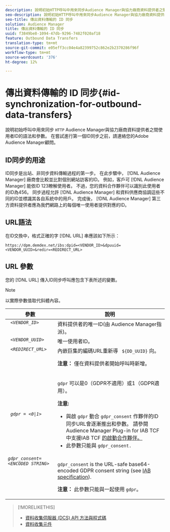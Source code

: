 ```yaml
---
description: 說明初始HTTP呼叫中用來同步Audience Manager與協力廠商資料提供者之間使用者ID的語法和參數。 在嘗試進行第一個ID同步之前，請連絡您的Adobe Audience Manager顧問。
seo-description: 說明初始HTTP呼叫中用來同步Audience Manager與協力廠商資料提供者之間使用者ID的語法和參數。 在嘗試進行第一個ID同步之前，請連絡您的Adobe Audience Manager顧問。
seo-title: 傳出資料傳輸的 ID 同步
solution: Audience Manager
title: 傳出資料傳輸的 ID 同步
uuid: f3849be8-1094-47db-9296-7482f020af18
feature: Outbound Data Transfers
translation-type: tm+mt
source-git-commit: e05eff3cc04e4a82399752c862e2b2370286f96f
workflow-type: tm+mt
source-wordcount: '376'
ht-degree: 12%

---
```



# 傳出資料傳輸的 ID 同步{#id-synchronization-for-outbound-data-transfers}

說明初始呼叫中用來同步 `HTTP` Audience Manager與協力廠商資料提供者之間使用者ID的語法和參數。 在嘗試進行第一個ID同步之前，請連絡您的Adobe Audience Manager顧問。

<!-- c_id_sync_out.xml -->

## ID同步的用途

ID同步是出站、非同步資料傳輸過程的第一步。 在此步驟中， [!DNL Audience Manager] 廠商會比較並比對個別網站訪客的ID。 例如，客戶可 [!DNL Audience Manager] 能依ID 123瞭解使用者。 不過，您的資料合作夥伴可以識別此使用者的ID為456。 同步過程允許 [!DNL Audience Manager] 和資料供應商協調這些不同的ID並標識其各自系統中的用戶。 完成後， [!DNL Audience Manager] 第三方資料提供者應為我們網路上的每個唯一使用者提供對應的ID。

## URL語法

在ID交換中，格式正確的字 [!DNL URL] 串應該如下所示：

```
https://dpm.demdex.net/ibs:dpid=<VENDOR_ID>&dpuuid=<VENDOR_UUID>&redir=<REDIRECT_URL>
```

## URL 參數

您的 [!DNL URL] 傳入ID同步呼叫應包含下表所述的變數。

>[!NOTE]
>
>以實際參數值取代斜體內容。

<table id="table_EB9F4246E2A34ABB8ED06EA458EB186F"> 
 <thead> 
  <tr> 
   <th colname="col1" class="entry"> 參數 </th> 
   <th colname="col2" class="entry"> 說明 </th> 
  </tr> 
 </thead>
 <tbody> 
  <tr valign="top"> 
   <td colname="col1"> <code> <i>&lt;VENDOR_ID&gt;</i> </code> </td> 
   <td colname="col2">資料提供者的唯一ID(由 <span class="keyword"> Audience Manager指派</span>)。 </td> 
  </tr> 
  <tr valign="top"> 
   <td colname="col1"> <code> <i>&lt;VENDOR_UUID&gt;</i> </code> </td> 
   <td colname="col2"> 唯一使用者ID。 </td> 
  </tr> 
  <tr valign="top"> 
   <td colname="col1"> <code> <i>&lt;REDIRECT_URL&gt;</i> </code> </td> 
   <td colname="col2">內嵌巨集的編碼URL重新導 <code> ${DD_UUID}</code> 向。 <p><b>注意：</b> 僅在資料提供者開始呼叫時新增。 </p> </td> 
  </tr> 
    </tr> 
  <tr> 
   <td colname="col1"> <code> <i>gdpr = &lt;0|1&gt;</i> </code> </td> 
   <td colname="col2"> <p><code>gdpr</code> 可以是0（GDPR不適用）或1（GDPR適用）。</p><p><b>注意:</b> <ul><li>與啟 <code>gdpr</code> 動合 <code>gdpr_consent</code> 作夥伴的ID同步URL會逐漸推出和參數。 請參閱Audience Manager Plug-in for IAB TCF中支援IAB TCF <a href="../../overview/data-security-and-privacy/aam-iab-plugin.md#aam-activation-partners">的啟動合作夥伴。</a></li><li>此參數只能與 <code>gdpr_consent.</code></li></ul></p></td>
  </tr> 
    </tr> 
  <tr valign="top"> 
   <td colname="col1"> <code><i>gdpr_consent=&lt;ENCODED STRING&gt;</i> </code> </td> 
   <td colname="col2"><p><code>gdpr_consent</code> is the URL-safe base64-encoded GDPR consent string (see <a href="https://github.com/InteractiveAdvertisingBureau/GDPR-Transparency-and-Consent-Framework/blob/master/URL-based%20Consent%20Passing_%20Framework%20Guidance.md#specifications" format="http" scope="external"> IAB specification</a>).</p><p><b>注意：</b> 此參數只能與一起使用 <code>gdpr</code>。</p> </td> 
  </tr> 
 </tbody> 
</table>

>[!MORELIKETHIS]
>
>* [資料收集伺服器 (DCS) API 方法與程式碼](../../api/dcs-intro/dcs-event-calls/dcs-event-calls.md)
>* [資料收集元件](../../reference/system-components/components-data-collection.md)

